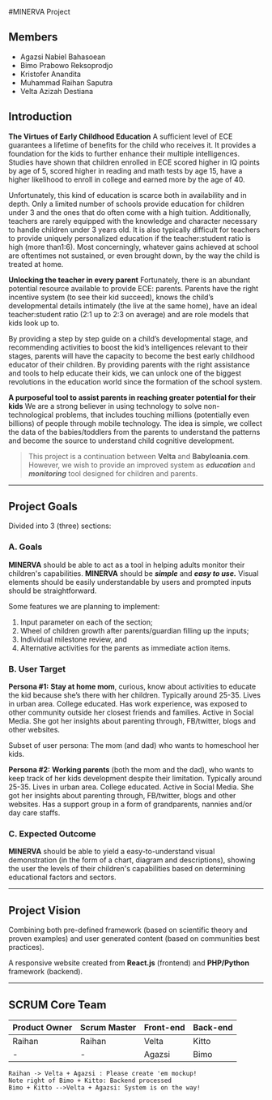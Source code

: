 #MINERVA Project

Members
--------------------
 - Agazsi Nabiel Bahasoean 
 - Bimo Prabowo Reksoprodjo
 - Kristofer Anandita 
 - Muhammad Raihan Saputra 
 -  Velta Azizah Destiana
 
Introduction
--------------------

**The Virtues of Early Childhood Education**
A sufficient level of ECE guarantees a lifetime of benefits for the child who receives it. It provides a foundation for the kids to further enhance their multiple intelligences. Studies have shown that children enrolled in ECE scored higher in IQ points by age of 5, scored higher in reading and math tests by age 15, have a higher likelihood to enroll in college and earned more by the age of 40.

Unfortunately, this kind of education is scarce both in availability and in depth. Only a limited number of schools provide education for children under 3 and the ones that do often come with a high tuition. Additionally, teachers are rarely equipped with the knowledge and character necessary to handle children under 3 years old. It is also typically difficult for teachers to provide uniquely personalized education if the teacher:student ratio is high (more than1:6). Most concerningly, whatever gains achieved at school are oftentimes not sustained, or even brought down, by the way the child is treated at home.

**Unlocking the teacher in every parent**
Fortunately, there is an abundant potential resource available to provide ECE: parents. Parents have the right incentive system (to see their kid succeed), knows the child’s developmental details intimately (the live at the same home), have an ideal teacher:student ratio (2:1 up to  2:3 on average) and are role models that kids look up to. 

By providing a step by step guide on a child’s developmental stage, and recommending activities to boost the kid’s intelligences relevant to their stages, parents will have the capacity to become the best early childhood educator of their children. By providing parents with the right assistance and tools to help educate their kids, we can unlock one of the biggest revolutions in the education world since the formation of the school system.

**A purposeful tool to assist parents in reaching greater potential for their kids**
We are a strong believer in using technology to solve non-technological problems, that includes touching millions (potentially even billions) of people through mobile technology. The idea is simple, we collect the data of the babies/toddlers from the parents to understand the patterns and become the source to understand child cognitive development.
> This project is a continuation between **Velta** and **Babyloania.com**. However, we wish to provide an improved system as ***education*** and ***monitoring*** tool designed for children and parents.


----------


Project Goals
--------------------
Divided into 3 (three) sections:
### A. Goals
**MINERVA** should be able to act as a tool in helping adults monitor their children's capabilities. **MINERVA** should be ***simple*** and ***easy to use.*** Visual elements should be easily understandable by users and prompted inputs should be straightforward. 

Some features we are planning to implement:

 1. Input parameter on each of the section;
 2. Wheel of children growth after parents/guardian filling up the inputs;
 3. Individual milestone review, and
 4.  Alternative activities for the parents as immediate action items.

### B. User Target

**Persona #1:**
**Stay at home mom**, curious, know about activities to educate the kid because she’s there with her children. Typically around 25-35. Lives in urban area. College educated. Has work experience, was exposed to other community outside her closest friends and families. Active in Social Media. She got her insights about parenting through, FB/twitter, blogs and other websites.

Subset of user persona: The mom (and dad) who wants to homeschool her kids.

**Persona #2:**
**Working parents** (both the mom and the dad), who wants to keep track of her kids development despite their limitation. Typically around 25-35. Lives in urban area. College educated. Active in Social Media. She got her insights about parenting through, FB/twitter, blogs and other websites. Has a support group in a form of grandparents, nannies and/or day care staffs.

### C. Expected Outcome

**MINERVA** should be able to yield a easy-to-understand visual demonstration (in the form of a chart, diagram and descriptions), showing the user the levels of their children's capabilities based on determining educational factors and sectors.


----------


Project Vision
--------------------

Combining both pre-defined framework (based on scientific theory and proven examples) and user generated content (based on communities best practices).

A responsive website created from **React.js** (frontend) and **PHP/Python** framework (backend).


----------


SCRUM Core Team
--------------------

Product Owner | Scrum Master | Front-end | Back-end
------------ | ------------- | ------------- | ------------- 
Raihan | Raihan | Velta | Kitto
- | - | Agazsi | Bimo

```sequence
Raihan -> Velta + Agazsi : Please create 'em mockup!
Note right of Bimo + Kitto: Backend processed
Bimo + Kitto -->Velta + Agazsi: System is on the way!
```